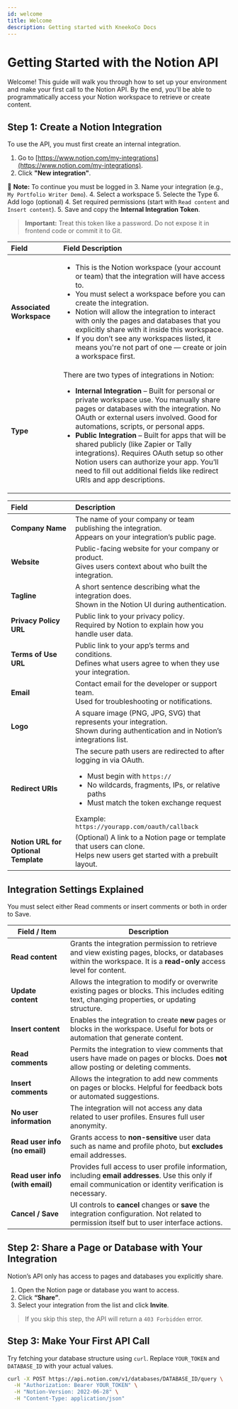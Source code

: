 ```yaml
---
id: welcome
title: Welcome
description: Getting started with KneekoCo Docs
---
```


# Getting Started with the Notion API

Welcome! This guide will walk you through how to set up your environment and make your first call to the Notion API. By the end, you'll be able to programmatically access your Notion workspace to retrieve or create content.



## Step 1: Create a Notion Integration

To use the API, you must first create an internal integration.

1. Go to [https://www.notion.com/my-integrations](https://www.notion.com/my-integrations).
2. Click **"New integration"**.

:memo: **Note:** To continue you must be logged in
3. Name your integration (e.g., `My Portfolio Writer Demo`).
4. Select a workspace
5. Selecte the Type
6. Add logo (optional)
4. Set required permissions (start with `Read content` and `Insert content`).
5. Save and copy the **Internal Integration Token**.

> **Important:** Treat this token like a password. Do not expose it in frontend code or commit it to Git. 

| Field | Field Description |
|:------|:------------------|
| **Associated Workspace** | <ul><li>This is the Notion workspace (your account or team) that the integration will have access to.</li><li>You must select a workspace before you can create the integration.</li><li>Notion will allow the integration to interact with only the pages and databases that you explicitly share with it inside this workspace.</li><li>If you don’t see any workspaces listed, it means you're not part of one — create or join a workspace first.</li></ul> |
| **Type** | There are two types of integrations in Notion:<br /><ul><li><strong>Internal Integration</strong> – Built for personal or private workspace use. You manually share pages or databases with the integration. No OAuth or external users involved. Good for automations, scripts, or personal apps.</li><li><strong>Public Integration</strong> – Built for apps that will be shared publicly (like Zapier or Tally integrations). Requires OAuth setup so other Notion users can authorize your app. You’ll need to fill out additional fields like redirect URIs and app descriptions.</li></ul> |

| **Field** | **Description** |
|:----------|:----------------|
| **Company Name** | The name of your company or team publishing the integration.<br /> Appears on your integration’s public page. |
| **Website** | Public-facing website for your company or product.<br /> Gives users context about who built the integration. |
| **Tagline** | A short sentence describing what the integration does.<br /> Shown in the Notion UI during authentication. |
| **Privacy Policy URL** | Public link to your privacy policy.<br /> Required by Notion to explain how you handle user data. |
| **Terms of Use URL** | Public link to your app’s terms and conditions.<br /> Defines what users agree to when they use your integration. |
| **Email** | Contact email for the developer or support team.<br /> Used for troubleshooting or notifications. |
| **Logo** | A square image (PNG, JPG, SVG) that represents your integration.<br /> Shown during authentication and in Notion’s integrations list. |
| **Redirect URIs** | The secure path users are redirected to after logging in via OAuth.<br /><ul><li>Must begin with `https://`</li><li>No wildcards, fragments, IPs, or relative paths</li><li>Must match the token exchange request</li></ul> Example: `https://yourapp.com/oauth/callback` |
| **Notion URL for Optional Template** | (Optional) A link to a Notion page or template that users can clone.<br /> Helps new users get started with a prebuilt layout. |


## Integration Settings Explained

You must select either Read comments or insert comments or both in order to Save.

| **Field / Item**              | **Description**                                                                 |
|------------------------------|---------------------------------------------------------------------------------|
| **Read content**             | Grants the integration permission to retrieve and view existing pages, blocks, or databases within the workspace. It is a **read-only** access level for content. |
| **Update content**           | Allows the integration to modify or overwrite existing pages or blocks. This includes editing text, changing properties, or updating structure. |
| **Insert content**           | Enables the integration to create **new** pages or blocks in the workspace. Useful for bots or automation that generate content. |
| **Read comments**            | Permits the integration to view comments that users have made on pages or blocks. Does **not** allow posting or deleting comments. |
| **Insert comments**          | Allows the integration to add new comments on pages or blocks. Helpful for feedback bots or automated suggestions. |
| **No user information**      | The integration will not access any data related to user profiles. Ensures full user anonymity. |
| **Read user info (no email)**| Grants access to **non-sensitive** user data such as name and profile photo, but **excludes** email addresses. |
| **Read user info (with email)** | Provides full access to user profile information, including **email addresses**. Use this only if email communication or identity verification is necessary. |
| **Cancel / Save**            | UI controls to **cancel** changes or **save** the integration configuration. Not related to permission itself but to user interface actions. |





## Step 2: Share a Page or Database with Your Integration

Notion’s API only has access to pages and databases you explicitly share.

1. Open the Notion page or database you want to access.
2. Click **“Share”**.
3. Select your integration from the list and click **Invite**.

> If you skip this step, the API will return a `403 Forbidden` error.



## Step 3: Make Your First API Call

Try fetching your database structure using `curl`. Replace `YOUR_TOKEN` and `DATABASE_ID` with your actual values.

```bash
curl -X POST https://api.notion.com/v1/databases/DATABASE_ID/query \
  -H "Authorization: Bearer YOUR_TOKEN" \
  -H "Notion-Version: 2022-06-28" \
  -H "Content-Type: application/json"
